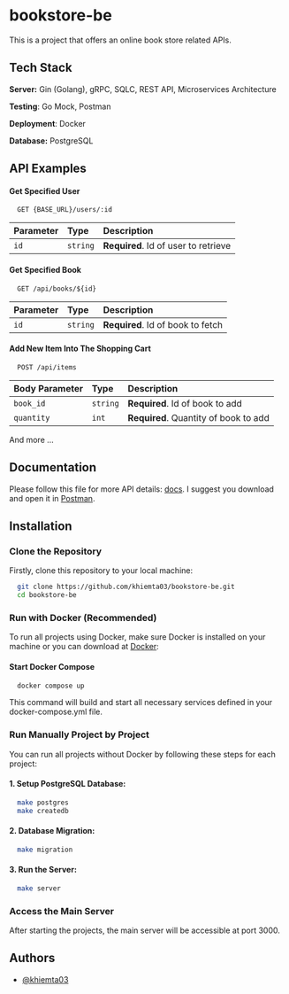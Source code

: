 # bookstore-be

This is a project that offers an online book store related APIs. 


## Tech Stack

**Server:** Gin (Golang), gRPC, SQLC, REST API, Microservices Architecture

**Testing**: Go Mock, Postman

**Deployment**: Docker

**Database:** PostgreSQL

## API Examples

#### Get Specified User

```http
  GET {BASE_URL}/users/:id
```

| Parameter | Type     | Description                |
| :-------- | :------- | :------------------------- |
| `id` | `string` | **Required**. Id of user to retrieve |

#### Get Specified Book

```http
  GET /api/books/${id}
```

| Parameter | Type     | Description                       |
| :-------- | :------- | :-------------------------------- |
| `id`      | `string` | **Required**. Id of book to fetch |

#### Add New Item Into The Shopping Cart

```http
  POST /api/items
```

| Body Parameter | Type     | Description                       |
| :-------- | :------- | :-------------------------------- |
| `book_id`      | `string` | **Required**. Id of book to add |
| `quantity`      | `int` | **Required**. Quantity of book to add |

And more ...

## Documentation

Please follow this file for more API details: [docs](https://github.com/khiemta03/bookstore-be/blob/main/API-Getway/public/docs/postman.json). I suggest you download and open it in [Postman](https://www.postman.com/).


## Installation

### Clone the Repository
Firstly, clone this repository to your local machine:

```bash
  git clone https://github.com/khiemta03/bookstore-be.git
  cd bookstore-be
```

### Run with Docker (Recommended)
To run all projects using Docker, make sure Docker is installed on your machine or you can download at [Docker](https://www.docker.com/):

#### Start Docker Compose
```bash
  docker compose up
``` 
This command will build and start all necessary services defined in your docker-compose.yml file.

### Run Manually Project by Project
You can run all projects without Docker by following these steps for each project:

#### 1. Setup PostgreSQL Database:

```bash
  make postgres
  make createdb
``` 

#### 2. Database Migration:

```bash
  make migration
``` 

#### 3. Run the Server:

```bash
  make server
``` 

### Access the Main Server
After starting the projects, the main server will be accessible at port 3000.

## Authors
- [@khiemta03](https://www.github.com/khiemta03)



